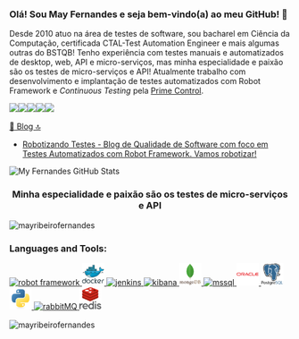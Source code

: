 ### Olá! Sou May Fernandes e seja bem-vindo(a) ao meu GitHub! 👋

Desde 2010 atuo na área de testes de software, sou bacharel em Ciência da Computação, certificada CTAL-Test Automation Engineer e mais algumas outras do BSTQB! Tenho experiência com testes manuais e automatizados de desktop, web, API e micro-serviços, mas minha especialidade e paixão são os testes de micro-serviços e API! Atualmente trabalho com desenvolvimento e implantação de testes automatizados com Robot Framework e *Continuous Testing* pela [Prime Control](https://www.primecontrol.com.br/).

[<img src="https://img.shields.io/badge/Microsoft_Outlook-0078D4?style=for-the-badge&logo=microsoft-outlook&logoColor=white" />](mailto:ammmayara@hotmail.com)[<img src="https://img.shields.io/badge/linkedin-%230077B5.svg?&style=for-the-badge&logo=linkedin&logoColor=white" />](https://www.linkedin.com/in/mayfernandes/)[<img src="https://img.shields.io/badge/GitLab-330F63?style=for-the-badge&logo=gitlab&logoColor=white" />](https://gitlab.com/robot-framework-may-fernandes/)[<img src="https://img.shields.io/badge/Telegram-2CA5E0?style=for-the-badge&logo=telegram&logoColor=white" />](https://t.me/joinchat/GysrsxRCsMM--5EkkguYYQ)[<img src="https://img.shields.io/badge/medium-%2312100E.svg?&style=for-the-badge&logo=medium&logoColor=white" />](https://medium.com/mayfernandes)

[📝 Blog 🔝](#-blog-)
  - [Robotizando Testes - Blog de Qualidade de Software com foco em Testes Automatizados com Robot Framework. Vamos robotizar!](https://robotizandotestes.blogspot.com/)


![My Fernandes GitHub Stats](https://github-readme-stats.vercel.app/api?username=mayribeirofernandes)


<h3 align="center">Minha especialidade e paixão são os testes de micro-serviços e API</h3>

<p align="left"> <img src="https://komarev.com/ghpvc/?username=mayribeirofernandes&label=Profile%20views&color=0e75b6&style=flat" alt="mayribeirofernandes" /> </p>

<h3 align="left">Languages and Tools:</h3>

<p align="left"> <a href="https://robotframework.org/" target="_blank"> <img src="https://upload.wikimedia.org/wikipedia/commons/e/e4/Robot-framework-logo.png" alt="robot framework" width="40" height="40"/> </a> <a href="https://www.docker.com/" target="_blank"> <img src="https://raw.githubusercontent.com/devicons/devicon/master/icons/docker/docker-original-wordmark.svg" alt="docker" width="40" height="40"/> </a> <a href="https://www.jenkins.io" target="_blank"> <img src="https://www.vectorlogo.zone/logos/jenkins/jenkins-icon.svg" alt="jenkins" width="40" height="40"/> </a> <a href="https://www.elastic.co/kibana" target="_blank"> <img src="https://www.vectorlogo.zone/logos/elasticco_kibana/elasticco_kibana-icon.svg" alt="kibana" width="40" height="40"/> </a> <a href="https://www.mongodb.com/" target="_blank"> <img src="https://raw.githubusercontent.com/devicons/devicon/master/icons/mongodb/mongodb-original-wordmark.svg" alt="mongodb" width="40" height="40"/> </a> <a href="https://www.microsoft.com/en-us/sql-server" target="_blank"> <img src="https://www.svgrepo.com/show/303229/microsoft-sql-server-logo.svg" alt="mssql" width="40" height="40"/> </a> <a href="https://www.oracle.com/" target="_blank"> <img src="https://raw.githubusercontent.com/devicons/devicon/master/icons/oracle/oracle-original.svg" alt="oracle" width="40" height="40"/> </a> <a href="https://www.postgresql.org" target="_blank"> <img src="https://raw.githubusercontent.com/devicons/devicon/master/icons/postgresql/postgresql-original-wordmark.svg" alt="postgresql" width="40" height="40"/> </a> <a href="https://www.python.org" target="_blank"> <img src="https://raw.githubusercontent.com/devicons/devicon/master/icons/python/python-original.svg" alt="python" width="40" height="40"/> </a> <a href="https://www.rabbitmq.com" target="_blank"> <img src="https://www.vectorlogo.zone/logos/rabbitmq/rabbitmq-icon.svg" alt="rabbitMQ" width="40" height="40"/> </a> <a href="https://redis.io" target="_blank"> <img src="https://raw.githubusercontent.com/devicons/devicon/master/icons/redis/redis-original-wordmark.svg" alt="redis" width="40" height="40"/> </a> </p>

<p><img align="center" src="https://github-readme-stats.vercel.app/api/top-langs?username=mayribeirofernandes&show_icons=true&locale=en&layout=compact" alt="mayribeirofernandes" /></p>

